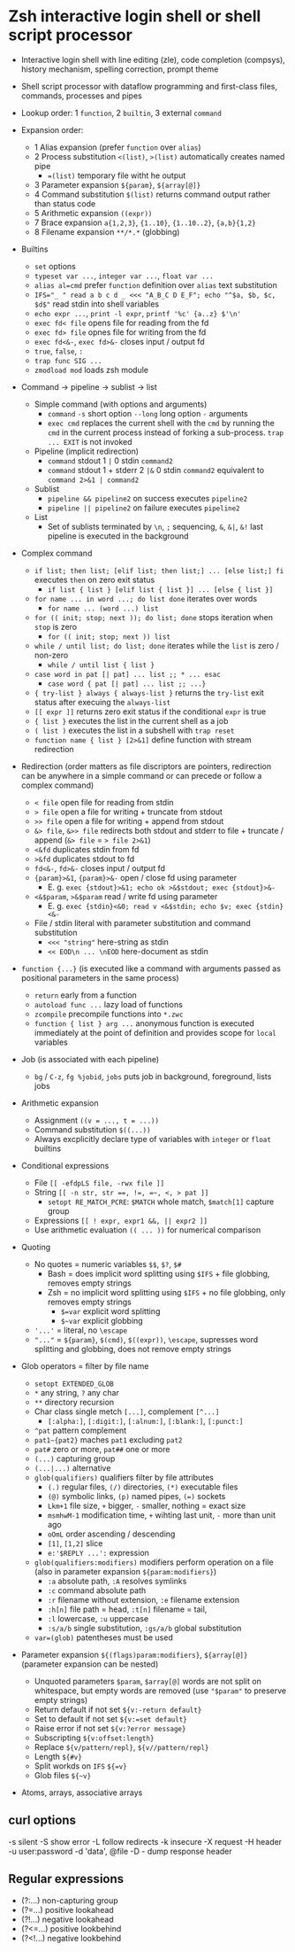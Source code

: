# Zsh interactive login shell or shell script processor

- Interactive login shell with line editing (zle), code completion (compsys),
  history mechanism, spelling correction, prompt theme
- Shell script processor with dataflow programming and first-class files, commands,
  processes and pipes
- Lookup order: 1 `function`, 2 `builtin`, 3 external `command`
- Expansion order:
    - 1 Alias expansion (prefer `function` over `alias`)
    - 2 Process substitution `<(list)`, `>(list)` automatically creates named pipe
        - `=(list)` temporary file witht he output
    - 3 Parameter expansion `${param}`, `${array[@]}`
    - 4 Command substitution `$(list)` returns command output rather than status code
    - 5 Arithmetic expansion `((expr))`
    - 7 Brace expansion `a{1,2,3}`, `{1..10}`, `{1..10..2}`, `{a,b}{1,2}`
    - 8 Filename expansion `**/*.*` (globbing)
- Builtins
    - `set` options
    - `typeset var ...`, `integer var ...`, `float var ...`
    - `alias al=cmd` prefer `function` definition over `alias` text substitution
    - `IFS="_ " read a b c d _ <<< "A_B_C D E_F"; echo "^$a, $b, $c, $d$"` read stdin
      into shell variables
    - `echo expr ...`, `print -l expr`, `printf '%c' {a..z} $'\n'`
    - `exec fd< file` opens file for reading from the fd
    - `exec fd> file` opnes file for writing from the fd
    - `exec fd<&-`, `exec fd>&-` closes input / output fd
    - `true`, `false`, `:`
    - `trap func SIG ...`
    - `zmodload mod` loads zsh module
- Command -> pipeline -> sublist -> list
    - Simple command (with options and arguments)
        - `command` `-s` short option `--long` long option `-` arguments
        - `exec cmd` replaces the current shell with the `cmd` by running the `cmd` in
          the current process instead of forking a sub-process. `trap ... EXIT` is not
          invoked
    - Pipeline (implicit redirection)
        - `command` stdout 1 `|` 0 stdin `command2`
        - `command` stdout 1 + stderr 2 `|&` 0 stdin `command2` equivalent to
          `command 2>&1 | command2`
    - Sublist
        - `pipeline && pipeline2` on success executes `pipeline2`
        - `pipeline || pipeline2` on failure executes `pipeline2`
    - List
        - Set of sublists terminated by `\n`, `;` sequencing, `&`, `&|`, `&!` last
          pipeline is executed in the background
- Complex command
    - `if list; then list; [elif list; then list;] ... [else list;] fi` executes `then`
      on zero exit status
        - `if list { list } [elif list { list }] ... [else { list }]`
    - `for name ... in word ...; do list done` iterates over words
        - `for name ... (word ...) list`
    - `for (( init; stop; next )); do list; done` stops iteration when `stop` is zero
        - `for (( init; stop; next )) list`
    - `while / until list; do list; done` iterates while the `list` is zero / non-zero
        - `while / until list { list }`
    - `case word in pat [| pat] ... list ;; * ... esac`
        - `case word { pat [| pat] ... list ;; ...}`
    - `{ try-list } always { always-list }` returns the `try-list` exit status after
      execuing the `always-list`
    - `[[ expr ]]` returns zero exit status if the conditional `expr` is true
    - `{ list }` executes the list in the current shell as a job
    - `( list )` executes the list in a subshell with `trap reset`
    - `function name { list } [2>&1]` define function with stream redirection
- Redirection (order matters as file discriptors are pointers, redirection can be
  anywhere in a simple command or can precede or follow a complex command)
    - `< file` open file for reading from stdin
    - `> file` open a file for writing + truncate from stdout
    - `>> file` open a file for writing + append from stdout
    - `&> file`, `&>> file` redirects both stdout and stderr to file + truncate / append
      (`&> file` = `> file 2>&1`)
    - `<&fd` duplicates stdin from fd
    - `>&fd` duplicates stdout to fd
    - `fd<&-`, `fd>&-` closes input / output fd
    - `{param}>&1`, `{param}>&-` open / close fd using parameter
        - E. g. `exec {stdout}>&1; echo ok >&$stdout; exec {stdout}>&-`
    - `<&$param`, `>&$param` read / write fd using parameter
        - E. g. `exec {stdin}<&0; read v <&$stdin; echo $v; exec {stdin}<&-`
    - File / stdin literal with parameter substitution and command substitution
        - `<<< "string"` here-string as stdin
        - `<< EOD\n ... \nEOD` here-document as stdin
- `function {...}` (is executed like a command with arguments passed as positional
  parameters in the same process)
    - `return` early from a function
    - `autoload func ...` lazy load of functions
    - `zcompile` precompile functions into `*.zwc`
    - `function { list } arg ...` anonymous function is executed immediately at the
      point of definition and provides scope for `local` variables
- Job (is associated with each pipeline)
    - `bg` / `C-z`, `fg %jobid`, `jobs` puts job in background, foreground, lists jobs
- Arithmetic expansion
    - Assignment `((v = ..., t = ...))`
    - Command substitution `$((...))`
    - Always excplicitly declare type of variables with `integer` or `float` builtins
- Conditional expressions
    - File `[[ -efdpLS file, -rwx file ]]`
    - String `[[ -n str, str ==, !=, =~, <, > pat ]]`
        - `setopt RE_MATCH_PCRE`: `$MATCH` whole match, `$match[1]` capture group
    - Expressions `[[ ! expr, expr1 &&, || expr2 ]]`
    - Use arithmetic evaluation `(( ... ))` for numerical comparison
- Quoting
    - No quotes = numeric variables `$$`, `$?`, `$#`
        - Bash = does implicit word splitting using `$IFS` + file globbing, removes
          empty strings
        - Zsh = no implicit word splitting using `$IFS` + no file globbing, only removes
          empty strings
            - `$=var` explicit word splitting
            - `$~var` explicit globbing
    - `'...'` = literal, no `\escape`
    - `"..."` = `${param}`, `$(cmd)`, `$((expr))`, `\escape`, supresses word splitting
      and globbing, does not remove empty strings
- Glob operators =  filter by file name
    - `setopt EXTENDED_GLOB`
    - `*` any string, `?` any char
    - `**` directory recursion
    - Char class single metch `[...]`, complement `[^...]`
        - `[:alpha:]`, `[:digit:]`, `[:alnum:]`, `[:blank:]`, `[:punct:]`
    - `^pat` pattern complement
    - `pat1~{pat2}` maches `pat1` excluding `pat2`
    - `pat#` zero or more, `pat##` one or more
    - `(...)` capturing group
    - `(...|...)` alternative
    - `glob(qualifiers)` qualifiers filter by file attributes
        - `(.)` regular files, `(/)` directories, `(*)` executable files
        - `(@)` symbolic links, `(p)` named pipes, `(=)` sockets
        - `Lkm+1` file size, `+` bigger, `-` smaller, nothing = exact size
        - `msmhwM-1` modification time, `+` wihting last unit, `-` more than unit ago
        - `oOmL` order ascending / descending
        - `[1]`, `[1,2]` slice
        - `e:'$REPLY ...':` expression
    - `glob(qualifiers:modifiers)` modifiers perform operation on a file (also in
      parameter expansion `${param:modifiers}`)
        - `:a` absolute path, `:A` resolves symlinks
        - `:c` command absolute path
        - `:r` filename without extension, `:e` filename extension
        - `:h[n]` file path = head, `:t[n]` filename = tail,
        - `:l` lowercase, `:u` uppercase
        - `:s/a/b` single substitution, `:gs/a/b` global substitution
    - `var=(glob)` patentheses must be used
- Parameter expansion `${(flags)param:modifiers}`, `${array[@]}` (parameter expansion
  can be nested)
    - Unquoted parameters `$param`, `$array[@]` words are not split on whitespace, but
      empty words are removed (use `"$param"` to preserve empty strings)
    - Return default if not set `${v:-return default}`
    - Set to default if not set `${v:=set default}`
    - Raise error if not set `${v:?error message}`
    - Subscripting `${v:offset:length}`
    - Replace `${v/pattern/repl}`, `${v//pattern/repl}`
    - Length `${#v}`
    - Split workds on `IFS` `${=v}`
    - Glob files `${~v}`

- Atoms, arrays, associative arrays


## curl options

-s silent -S show error -L follow redirects -k insecure
-X request -H header -u user:password -d 'data', @file
-D - dump response header

## Regular expressions

- (?:...) non-capturing group
- (?=...) positive lookahead
- (?!...) negative lookahead
- (?<=...) positive lookbehind
- (?<!...) negative lookbehind
